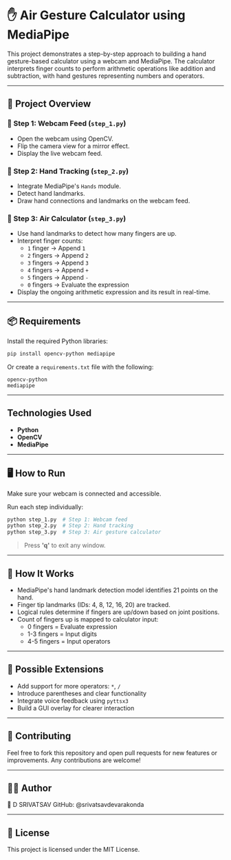 # ✋ Air Gesture Calculator using MediaPipe

This project demonstrates a step-by-step approach to building a hand gesture-based calculator using a webcam and MediaPipe. The calculator interprets finger counts to perform arithmetic operations like addition and subtraction, with hand gestures representing numbers and operators.

---

## 🔧 Project Overview

### 🔹 Step 1: Webcam Feed (`step_1.py`)
- Open the webcam using OpenCV.
- Flip the camera view for a mirror effect.
- Display the live webcam feed.

### 🔹 Step 2: Hand Tracking (`step_2.py`)
- Integrate MediaPipe's `Hands` module.
- Detect hand landmarks.
- Draw hand connections and landmarks on the webcam feed.

### 🔹 Step 3: Air Calculator (`step_3.py`)
- Use hand landmarks to detect how many fingers are up.
- Interpret finger counts:
  - `1` finger → Append `1`
  - `2` fingers → Append `2`
  - `3` fingers → Append `3`
  - `4` fingers → Append `+`
  - `5` fingers → Append `-`
  - `0` fingers → Evaluate the expression
- Display the ongoing arithmetic expression and its result in real-time.

---

## 📦 Requirements

Install the required Python libraries:

```bash
pip install opencv-python mediapipe
```

Or create a `requirements.txt` file with the following:

```
opencv-python
mediapipe
```

---

## Technologies Used
- **Python**
- **OpenCV**
- **MediaPipe**

---

## 🖥️ How to Run

Make sure your webcam is connected and accessible.

Run each step individually:

```bash
python step_1.py  # Step 1: Webcam feed
python step_2.py  # Step 2: Hand tracking
python step_3.py  # Step 3: Air gesture calculator
```

> Press **'q'** to exit any window.

---

## 🧠 How It Works

- MediaPipe's hand landmark detection model identifies 21 points on the hand.
- Finger tip landmarks (IDs: 4, 8, 12, 16, 20) are tracked.
- Logical rules determine if fingers are up/down based on joint positions.
- Count of fingers up is mapped to calculator input:
  - 0 fingers = Evaluate expression
  - 1-3 fingers = Input digits
  - 4-5 fingers = Input operators

---

## 🚀 Possible Extensions

- Add support for more operators: `*`, `/`
- Introduce parentheses and clear functionality
- Integrate voice feedback using `pyttsx3`
- Build a GUI overlay for clearer interaction

---

## 🤝 Contributing

Feel free to fork this repository and open pull requests for new features or improvements. Any contributions are welcome!

---

## 👨‍💻 Author

👤 D SRIVATSAV
GitHub: @srivatsavdevarakonda

---

## 📄 License

This project is licensed under the MIT License.
